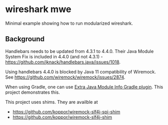 # wireshark mwe

Minimal example showing how to run modularized wireshark.

## Background

Handlebars needs to be updated from 4.3.1 to 4.4.0. Their Java Module System Fix is included in 4.4.0 (and not 4.3.1) - <https://github.com/jknack/handlebars.java/issues/1018>.

Using handlebars 4.4.0 is blocked by Java 11 compatibility of Wiremock. See <https://github.com/wiremock/wiremock/issues/2874>.

When using Gradle, one can use [Extra Java Module Info Gradle plugin](https://github.com/gradlex-org/extra-java-module-info#extra-java-module-info-gradle-plugin). This project demonstrates this.

This project uses shims.
They are availble at

- <https://github.com/koppor/wiremock-slf4j-spi-shim>
- <https://github.com/koppor/wiremock-slf4j-shim>
